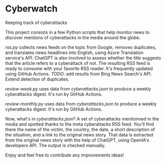 # Cyberwatch
Keeping track of cyberattacks

This project consists in a few Python scripts that help monitor news to discover mentions of cyberattacks in the media around the globe. 

*rss.py* collects news feeds on the topic from Google, removes duplicates, and translates news headlines into English, using Azure Translation service's API. ChatGPT is also involved to assess whether the title suggests that the article refers to a cyberattack of not.
The resulting RSS feed is ready to consume with your favorite RSS reader. It's frequently updated using GitHub Actions. 
*TODO*: add results from Bing News Search's API. Extend detection of duplicates.

*review-week.py* uses data from *cyberattacks.json* to produce a weekly cyberattacks digest. It's run by GitHub Actions. 

*review-monthly.py* uses data from *cyberattacks.json* to produce a weekly cyberattacks digest. It's run by GitHub Actions.

Now, what's in *cyberattacks.json*?
A set of cyberattacks mentionned in the media and spotted thanks to the meta cyberattacks RSS feed. 
You'll find there the name of the victim, the country, the date, a short description of the situation, and a link to the original news story. 
That data is extracted from the original news story with the help of ChatGPT, using OpenIA's developers API. 
The output is checked manually.

Enjoy and feel free to contribute any improvements ideas!
